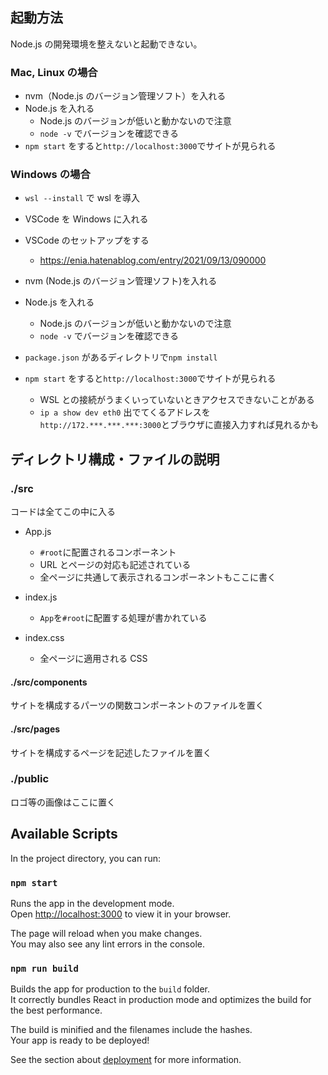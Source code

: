 ## 起動方法

Node.js の開発環境を整えないと起動できない。

### Mac, Linux の場合

- nvm（Node.js のバージョン管理ソフト）を入れる
- Node.js を入れる
  - Node.js のバージョンが低いと動かないので注意
  - `node -v` でバージョンを確認できる
- `npm start` をすると`http://localhost:3000`でサイトが見られる

### Windows の場合

- `wsl --install` で wsl を導入

- VSCode を Windows に入れる

- VSCode のセットアップをする

  - https://enia.hatenablog.com/entry/2021/09/13/090000

- nvm (Node.js のバージョン管理ソフト)を入れる
- Node.js を入れる

  - Node.js のバージョンが低いと動かないので注意
  - `node -v` でバージョンを確認できる

- `package.json` があるディレクトリで`npm install`
- `npm start` をすると`http://localhost:3000`でサイトが見られる
  - WSL との接続がうまくいっていないときアクセスできないことがある
  - `ip a show dev eth0` 出でてくるアドレスを`http://172.***.***.***:3000`とブラウザに直接入力すれば見れるかも

## ディレクトリ構成・ファイルの説明

### ./src

コードは全てこの中に入る

- App.js

  - `#root`に配置されるコンポーネント
  - URL とページの対応も記述されている
  - 全ページに共通して表示されるコンポーネントもここに書く

- index.js

  - `App`を`#root`に配置する処理が書かれている

- index.css
  - 全ページに適用される CSS

#### ./src/components

サイトを構成するパーツの関数コンポーネントのファイルを置く

#### ./src/pages

サイトを構成するページを記述したファイルを置く

### ./public

ロゴ等の画像はここに置く

## Available Scripts

In the project directory, you can run:

### `npm start`

Runs the app in the development mode.\
Open [http://localhost:3000](http://localhost:3000) to view it in your browser.

The page will reload when you make changes.\
You may also see any lint errors in the console.

### `npm run build`

Builds the app for production to the `build` folder.\
It correctly bundles React in production mode and optimizes the build for the best performance.

The build is minified and the filenames include the hashes.\
Your app is ready to be deployed!

See the section about [deployment](https://facebook.github.io/create-react-app/docs/deployment) for more information.
